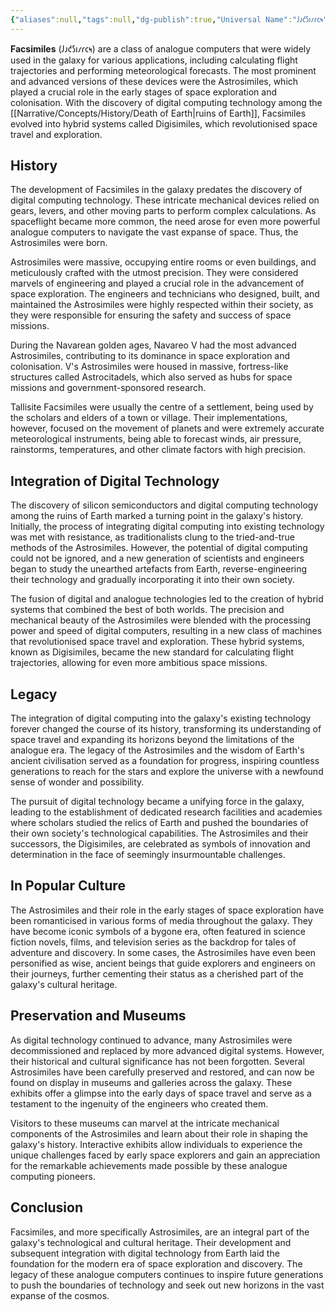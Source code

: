 ```yaml
---
{"aliases":null,"tags":null,"dg-publish":true,"Universal Name":"𐑓𐑨𐑒𐑕𐑦𐑥𐑩𐑤𐑰","permalink":"/narrative/concepts/science/facsimile/","dgPassFrontmatter":true}
---
```


**Facsimiles** (𐑓𐑨𐑒𐑕𐑦𐑥𐑩𐑤𐑰) are a class of analogue computers that were widely used in the galaxy for various applications, including calculating flight trajectories and performing meteorological forecasts. The most prominent and advanced versions of these devices were the Astrosimiles, which played a crucial role in the early stages of space exploration and colonisation. With the discovery of digital computing technology among the [[Narrative/Concepts/History/Death of Earth\|ruins of Earth]], Facsimiles evolved into hybrid systems called Digisimiles, which revolutionised space travel and exploration.

## History

The development of Facsimiles in the galaxy predates the discovery of digital computing technology. These intricate mechanical devices relied on gears, levers, and other moving parts to perform complex calculations. As spaceflight became more common, the need arose for even more powerful analogue computers to navigate the vast expanse of space. Thus, the Astrosimiles were born.

Astrosimiles were massive, occupying entire rooms or even buildings, and meticulously crafted with the utmost precision. They were considered marvels of engineering and played a crucial role in the advancement of space exploration. The engineers and technicians who designed, built, and maintained the Astrosimiles were highly respected within their society, as they were responsible for ensuring the safety and success of space missions.

During the Navarean golden ages, Navareo V had the most advanced Astrosimiles, contributing to its dominance in space exploration and colonisation. V's Astrosimiles were housed in massive, fortress-like structures called Astrocitadels, which also served as hubs for space missions and government-sponsored research.

Tallisite Facsimiles were usually the centre of a settlement, being used by the scholars and elders of a town or village. Their implementations, however, focused on the movement of planets and were extremely accurate meteorological instruments, being able to forecast winds, air pressure, rainstorms, temperatures, and other climate factors with high precision.

## Integration of Digital Technology

The discovery of silicon semiconductors and digital computing technology among the ruins of Earth marked a turning point in the galaxy's history. Initially, the process of integrating digital computing into existing technology was met with resistance, as traditionalists clung to the tried-and-true methods of the Astrosimiles. However, the potential of digital computing could not be ignored, and a new generation of scientists and engineers began to study the unearthed artefacts from Earth, reverse-engineering their technology and gradually incorporating it into their own society.

The fusion of digital and analogue technologies led to the creation of hybrid systems that combined the best of both worlds. The precision and mechanical beauty of the Astrosimiles were blended with the processing power and speed of digital computers, resulting in a new class of machines that revolutionised space travel and exploration. These hybrid systems, known as Digisimiles, became the new standard for calculating flight trajectories, allowing for even more ambitious space missions.

## Legacy

The integration of digital computing into the galaxy's existing technology forever changed the course of its history, transforming its understanding of space travel and expanding its horizons beyond the limitations of the analogue era. The legacy of the Astrosimiles and the wisdom of Earth's ancient civilisation served as a foundation for progress, inspiring countless generations to reach for the stars and explore the universe with a newfound sense of wonder and possibility.

The pursuit of digital technology became a unifying force in the galaxy, leading to the establishment of dedicated research facilities and academies where scholars studied the relics of Earth and pushed the boundaries of their own society's technological capabilities. The Astrosimiles and their successors, the Digisimiles, are celebrated as symbols of innovation and determination in the face of seemingly insurmountable challenges.

## In Popular Culture

The Astrosimiles and their role in the early stages of space exploration have been romanticised in various forms of media throughout the galaxy. They have become iconic symbols of a bygone era, often featured in science fiction novels, films, and television series as the backdrop for tales of adventure and discovery. In some cases, the Astrosimiles have even been personified as wise, ancient beings that guide explorers and engineers on their journeys, further cementing their status as a cherished part of the galaxy's cultural heritage.

## Preservation and Museums

As digital technology continued to advance, many Astrosimiles were decommissioned and replaced by more advanced digital systems. However, their historical and cultural significance has not been forgotten. Several Astrosimiles have been carefully preserved and restored, and can now be found on display in museums and galleries across the galaxy. These exhibits offer a glimpse into the early days of space travel and serve as a testament to the ingenuity of the engineers who created them.

Visitors to these museums can marvel at the intricate mechanical components of the Astrosimiles and learn about their role in shaping the galaxy's history. Interactive exhibits allow individuals to experience the unique challenges faced by early space explorers and gain an appreciation for the remarkable achievements made possible by these analogue computing pioneers.

## Conclusion

Facsimiles, and more specifically Astrosimiles, are an integral part of the galaxy's technological and cultural heritage. Their development and subsequent integration with digital technology from Earth laid the foundation for the modern era of space exploration and discovery. The legacy of these analogue computers continues to inspire future generations to push the boundaries of technology and seek out new horizons in the vast expanse of the cosmos.